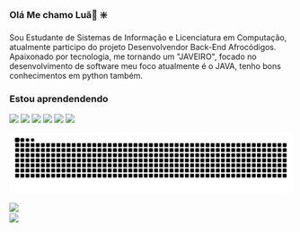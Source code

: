 ###  Olá Me chamo Luã👋 :sparkle:
Sou Estudante de Sistemas de Informação e Licenciatura em Computação, atualmente participo do projeto Desenvolvendor Back-End Afrocódigos.
Apaixonado por tecnologia, me tornando um "JAVEIRO", focado no desenvolvimento de software meu foco atualmente é o JAVA, tenho bons conhecimentos em python também.

### Estou aprendendendo 
<div>
<!-- img loading="lazy" height="50" src="https://cdn.jsdelivr.net/gh/devicons/devicon/icons/html5/html5-original.svg" />  -->
<!-- <img loading="lazy" height="50" src="https://cdn.jsdelivr.net/gh/devicons/devicon/icons/css3/css3-original.svg" /> -->
<!-- <img loading="lazy" height="50" src="https://cdn.jsdelivr.net/gh/devicons/devicon/icons/javascript/javascript-original.svg" /> -->
<img loading="lazy" height="50" src="https://cdn.jsdelivr.net/gh/devicons/devicon/icons/python/python-original.svg" />
<img loading="lazy" height="50" src="https://cdn.jsdelivr.net/gh/devicons/devicon@latest/icons/amazonwebservices/amazonwebservices-original-wordmark.svg" />
<img loading="lazy" height="50" src="https://cdn.jsdelivr.net/gh/devicons/devicon@latest/icons/java/java-original.svg" />
<img loading="lazy" height="50" src="https://cdn.jsdelivr.net/gh/devicons/devicon@latest/icons/spring/spring-original-wordmark.svg" />
<img loading="lazy" height="50" src="https://cdn.jsdelivr.net/gh/devicons/devicon@latest/icons/mysql/mysql-original-wordmark.svg" />
<img loading="lazy" height="50" src="https://cdn.jsdelivr.net/gh/devicons/devicon@latest/icons/insomnia/insomnia-original.svg" />
          
          
          
          
          
  
</div>          
          

![snake gif](https://github.com/Lhamcode/Lhamcode/blob/output/github-contribution-grid-snake.svg)

<div>
<a href="https://github.com/Lhamcode">
<img loading="lazy" height="140" src="https://github-readme-stats.vercel.app/api/top-langs/?username=Lhamcode&layout=compact&langs_count=7&theme=dracula"/>
<!-- <img loading="lazy" height="150" src="https://github-readme-stats.vercel.app/api?username=Lhamcode&show_icons=true&theme=dracula&include_all_commits=true&count_private=true"/> */ -->
</div>

<div>
 
<img src="https://cdn.jsdelivr.net/gh/devicons/devicon@latest/icons/facebook/facebook-original.svg" href="https://wwww.linkedin.com/in/lhamcode" />
          
          
</div>
